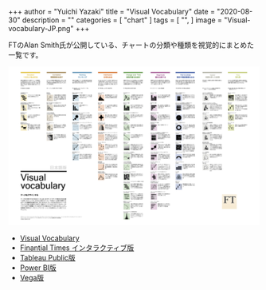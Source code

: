 +++
author = "Yuichi Yazaki"
title = "Visual Vocabulary"
date = "2020-08-30"
description = ""
categories = [
    "chart"
]
tags = [
    "",
]
image = "Visual-vocabulary-JP.png"
+++

FTのAlan Smith氏が公開している、チャートの分類や種類を視覚的にまとめた一覧です。

<!--more-->

![Visual Vocabulary](Visual-vocabulary-JP.png)

- [Visual Vocabulary](https://github.com/ft-interactive/chart-doctor/blob/master/visual-vocabulary/Visual-vocabulary-JP.pdf)
- [Finantial Times インタラクティブ版](https://ft-interactive.github.io/visual-vocabulary/)
- [Tableau Public版](https://public.tableau.com/en-us/gallery/visual-vocabulary)
- [Power BI版](http://sqljason.com/2018/12/financial-times-visual-vocabulary-power-bi-edition.html)
- [Vega版](https://gramener.github.io/visual-vocabulary-vega/)